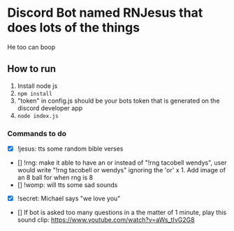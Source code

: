 # Discord Bot named RNJesus that does lots of the things
He too can boop

## How to run
1. Install node js
1. `npm install` 
1. "token" in config.js should be your bots token that is generated on the discord developer app
1. `node index.js`

### Commands to do
- [x] !jesus: tts some random bible verses
- [] !rng: make it able to have an or instead of "!rng tacobell wendys", user would write "!rng tacobell or wendys" ignoring the 'or'
     x 1. Add image of an 8 ball for when rng is 8
- [] !womp: will tts some sad sounds
- [x] !secret: Michael says "we love you"
- [] If bot is asked too many questions in a the matter of 1 minute, play this sound clip: https://www.youtube.com/watch?v=aWs_tIvG2G8


